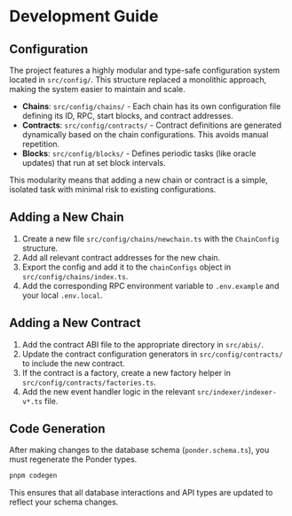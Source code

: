 # Development Guide

## Configuration

The project features a highly modular and type-safe configuration system located in `src/config/`. This structure replaced a monolithic approach, making the system easier to maintain and scale.

-   **Chains**: `src/config/chains/` - Each chain has its own configuration file defining its ID, RPC, start blocks, and contract addresses.
-   **Contracts**: `src/config/contracts/` - Contract definitions are generated dynamically based on the chain configurations. This avoids manual repetition.
-   **Blocks**: `src/config/blocks/` - Defines periodic tasks (like oracle updates) that run at set block intervals.

This modularity means that adding a new chain or contract is a simple, isolated task with minimal risk to existing configurations.

## Adding a New Chain

1.  Create a new file `src/config/chains/newchain.ts` with the `ChainConfig` structure.
2.  Add all relevant contract addresses for the new chain.
3.  Export the config and add it to the `chainConfigs` object in `src/config/chains/index.ts`.
4.  Add the corresponding RPC environment variable to `.env.example` and your local `.env.local`.

## Adding a New Contract

1.  Add the contract ABI file to the appropriate directory in `src/abis/`.
2.  Update the contract configuration generators in `src/config/contracts/` to include the new contract.
3.  If the contract is a factory, create a new factory helper in `src/config/contracts/factories.ts`.
4.  Add the new event handler logic in the relevant `src/indexer/indexer-v*.ts` file.

## Code Generation

After making changes to the database schema (`ponder.schema.ts`), you must regenerate the Ponder types.

```bash
pnpm codegen
```

This ensures that all database interactions and API types are updated to reflect your schema changes.